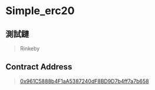 # Simple_erc20

## 測試鏈
> Rinkeby

## Contract Address
> [0x961C5888b4F1aA5387240dF8BD9D7b4ff7a7b658](https://rinkeby.etherscan.io/address/0x961c5888b4f1aa5387240df8bd9d7b4ff7a7b658)
